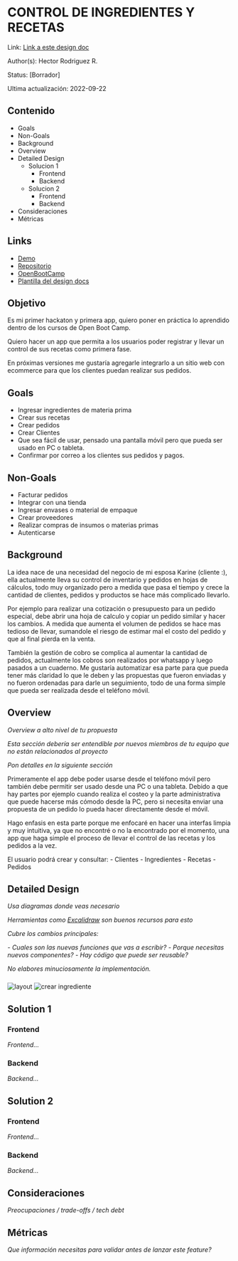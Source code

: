 # CONTROL DE INGREDIENTES Y RECETAS
Link: [Link a este design doc](https://github.com/hroddev/hackathon-openbootcamp/tree/main/design-docs)

Author(s): Hector Rodriguez R.

Status: [Borrador]

Ultima actualización: 2022-09-22

## Contenido
- Goals
- Non-Goals
- Background
- Overview
- Detailed Design
  - Solucion 1
    - Frontend
    - Backend
  - Solucion 2
    - Frontend
    - Backend
- Consideraciones
- Métricas

## Links
- [Demo](#)
- [Repositorio](https://github.com/hroddev/hackathon-openbootcamp)
- [OpenBootCamp](https://campus.open-bootcamp.com/)
- [Plantilla del design docs](https://github.com/charliesbot/design-docs)

## Objetivo
Es mi primer hackaton y primera app, quiero poner en práctica lo aprendido dentro de los cursos de Open Boot Camp.  

Quiero hacer un app que permita a los usuarios poder registrar y llevar un control de sus recetas como primera fase. 

En próximas versiones me gustaría agregarle integrarlo a un sitio web con ecommerce para que los clientes puedan realizar sus pedidos.

## Goals
- Ingresar ingredientes de materia prima
- Crear sus recetas
- Crear pedidos
- Crear Clientes
- Que sea fácil de usar, pensado una pantalla móvil pero que pueda ser usado en PC o tableta.
- Confirmar por correo a los clientes sus pedidos y pagos.

## Non-Goals
- Facturar pedidos
- Integrar con una tienda
- Ingresar envases o material de empaque
- Crear proveedores
- Realizar compras de insumos o materias primas
- Autenticarse

## Background
La idea nace de una necesidad del negocio de mi esposa Karine (cliente :), ella actualmente lleva su control de inventario y pedidos en hojas de cálculos, todo muy organizado pero a medida que pasa el tiempo y crece la cantidad de clientes, pedidos y productos se hace más complicado llevarlo.

Por ejemplo para realizar una cotización o presupuesto para un pedido especial, debe abrir una hoja de calculo y copiar un pedido similar y hacer los cambios. A medida que aumenta el volumen de pedidos se hace mas tedioso de llevar, sumandole el riesgo de estimar mal el costo del pedido y que al final pierda en la venta.

También la gestión de cobro se complica al aumentar la cantidad de pedidos, actualmente los cobros son realizados por whatsapp y luego pasados a un cuaderno. Me gustaría automatizar esa parte para que pueda tener más claridad lo que le deben y las propuestas que fueron enviadas y no fueron ordenadas para darle un seguimiento, todo de una forma simple que pueda ser realizada desde el teléfono móvil.

## Overview
_Overview a alto nivel de tu propuesta_

_Esta sección debería ser entendible por nuevos miembros de tu equipo que no están relacionados al proyecto_

_Pon detalles en la siguiente sección_

Primeramente el app debe poder usarse desde el teléfono móvil pero también debe permitir ser usado desde una PC o una tableta. Debido a que hay partes por ejemplo cuando realiza el costeo y la parte administrativa que puede hacerse más cómodo desde la PC, pero si necesita enviar una propuesta de un pedido lo pueda hacer directamente desde el móvil. 

Hago enfasis en esta parte porque me enfocaré en hacer una interfas limpia y muy intuitiva, ya que no encontré o no la encontrado por el momento, una app que haga simple el proceso de llevar el control de las recetas y los pedidos a la vez.

El usuario podrá crear y consultar:
    - Clientes
    - Ingredientes
    - Recetas
    - Pedidos

## Detailed Design
_Usa diagramas donde veas necesario_

_Herramientas como [Excalidraw](https://excalidraw.com) son buenos recursos para esto_

_Cubre los cambios principales:_

 _- Cuales son las nuevas funciones que vas a escribir?_
 _- Porque necesitas nuevos componentes?_
 _- Hay código que puede ser reusable?_

_No elabores minuciosamente la implementación._

### 
![layout](./img/layout.png)
![crear ingrediente](./img/crear_ingrediente.png)
## Solution 1
### Frontend
_Frontend…_
### Backend
_Backend…_

## Solution 2
### Frontend
_Frontend…_
### Backend
_Backend…_

## Consideraciones
_Preocupaciones / trade-offs / tech debt_

## Métricas
_Que información necesitas para validar antes de lanzar este feature?_